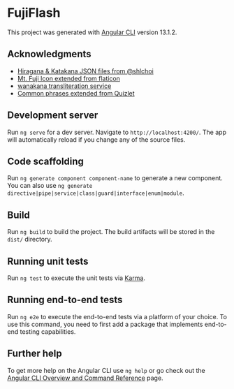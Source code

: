 # FujiFlash

This project was generated with [Angular CLI](https://github.com/angular/angular-cli) version 13.1.2.

## Acknowledgments

- [Hiragana & Katakana JSON files from @shlchoi](https://github.com/shlchoi/kana)
- [Mt. Fuji Icon extended from flaticon](www.flaticon.com)
- [wanakana transliteration service](https://github.com/WaniKani/WanaKana)
- [Common phrases extended from Quizlet](https://quizlet.com/8903532/learn-common-japanese-phrases-flash-cards/?isSetPageSignup=1)

## Development server

Run `ng serve` for a dev server. Navigate to `http://localhost:4200/`. The app will automatically reload if you change any of the source files.

## Code scaffolding

Run `ng generate component component-name` to generate a new component. You can also use `ng generate directive|pipe|service|class|guard|interface|enum|module`.

## Build

Run `ng build` to build the project. The build artifacts will be stored in the `dist/` directory.

## Running unit tests

Run `ng test` to execute the unit tests via [Karma](https://karma-runner.github.io).

## Running end-to-end tests

Run `ng e2e` to execute the end-to-end tests via a platform of your choice. To use this command, you need to first add a package that implements end-to-end testing capabilities.

## Further help

To get more help on the Angular CLI use `ng help` or go check out the [Angular CLI Overview and Command Reference](https://angular.io/cli) page.
